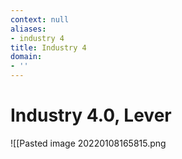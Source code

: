```yaml
---
context: null
aliases:
- industry 4
title: Industry 4
domain:
- ''
---
```


# Industry 4.0, Lever

![[Pasted image 20220108165815.png
